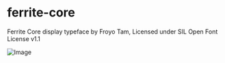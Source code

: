 # ferrite-core
Ferrite Core display typeface by Froyo Tam,
Licensed under SIL Open Font License v1.1

![Image](https://raw.githubusercontent.com/froyotam/ferrite-core/master/documentation/ferritecore_specimen.png)
